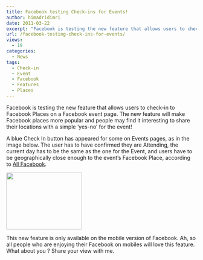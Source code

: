 ```yaml
---
title: Facebook testing Check-ins for Events!
author: himadridimri
date: 2011-03-22
excerpt: "Facebook is testing the new feature that allows users to check-in to Facebook Places on a Facebook event page. The new feature will make Facebook places more popular and people may find it interesting to share their locations with a simple 'yes-no' for the event!"
url: /facebook-testing-check-ins-for-events/
views:
  - 19
categories:
  - News
tags:
  - Check-in
  - Event
  - Facebook
  - Features
  - Places
---
```

Facebook is testing the new feature that allows users to check-in to Facebook Places on a Facebook event page. The new feature will make Facebook places more popular and people may find it interesting to share their locations with a simple &#8216;yes-no&#8217; for the event!

A blue Check In button has appeared for some on Events pages, as in the image below. The user has to have confirmed they are Attending, the current day has to be the same as the one for the Event, and users have to be geographically close enough to the event’s Facebook Place, according to <a href="http://www.allfacebook.com/facebook-adds-check-ins-to-events-2011-03" onclick="_gaq.push(['_trackEvent', 'outbound-article', 'http://www.allfacebook.com/facebook-adds-check-ins-to-events-2011-03', 'All Facebook']);" >All Facebook</a>.

[<img class="alignnone size-full wp-image-6278" src="http://cdn.devilsworkshop.org/files/2011/03/facebook_checkin.png" alt="" width="200" height="151" />][1]

This new feature is only available on the mobile version of Facebook. Ah, so all people who are enjoying their Facebook on mobiles will love this feature. What about you ? Share your view with me.

 [1]: http://cdn.devilsworkshop.org/files/2011/03/facebook_checkin.png
